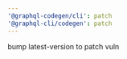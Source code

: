 ```yaml
---
'@graphql-codegen/cli': patch
'@graphql-cli/codegen': patch
---
```


bump latest-version to patch vuln
